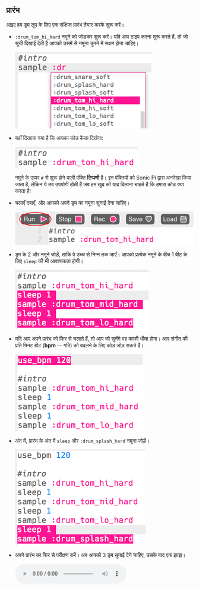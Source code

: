 ## प्रारंभ

आइए हम ड्रम लूप के लिए एक संक्षिप्त प्रारंभ तैयार करके शुरू करें।

+ `:drum_tom_hi_hard` नमूने को जोड़कर शुरू करें। यदि आप टाइप करना शुरू करते हैं, तो जो सूची दिखाई देती है आपको उसमें से नमूना चुनने में सक्षम होना चाहिए।
    
    ![स्क्रीनशॉट](images/drum-sample-help.png)

+ यहाँ दिखाया गया है कि आपका कोड कैसा दिखेगा:
    
    ![स्क्रीनशॉट](images/drum-intro-1.png)
    
    नमूने के ऊपर `#` से शुरू होने वाली पंक्ति **टिप्पणी** है। इन पंक्तियों को Sonic Pi द्वारा अनदेखा किया जाता है, लेकिन ये तब उपयोगी होती हैं जब हम खुद को याद दिलाना चाहते हैं कि हमारा कोड क्या करता है!

+ चलाएँ दबाएँ, और आपको अपने ड्रम का नमूना सुनाई देना चाहिए।
    
    ![स्क्रीनशॉट](images/drum-run.png)

+ ड्रम के 2 और नमूने जोड़ें, ताकि वे उच्च से निम्न तक जाएँ। आपको प्रत्येक नमूने के बीच 1 बीट के लिए `sleep` की भी आवश्यकता होगी।
    
    ![स्क्रीनशॉट](images/drum-intro-2.png)

+ यदि आप अपने प्रारंभ को फिर से चलाते हैं, तो आप जो सुनेंगे वह काफी धीमा होगा। आप संगीत की प्रति मिनट बीट (**bpm** -- गति) को बदलने के लिए कोड जोड़ सकते हैं।
    
    ![स्क्रीनशॉट](images/drum-bpm.png)

+ अंत में, प्रारंभ के अंत में `sleep` और `:drum_splash_hard` नमूना जोड़ें।
    
    ![स्क्रीनशॉट](images/drum-intro-splash.png)

+ अपने प्रारंभ का फिर से परीक्षण करें। अब आपको 3 ड्रम सुनाई देने चाहिए, उसके बाद एक झांझ।
    
    <div id="audio-preview" class="pdf-hidden">
      <audio controls preload> <source src="resources/drums-intro.mp3" type="audio/mpeg"> आपका ब्राउज़र <code>audio</code> तत्व का समर्थन नहीं करता है। </audio>
    </div>